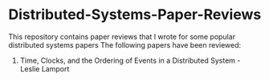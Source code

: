 # Distributed-Systems-Paper-Reviews
This repository contains paper reviews that I wrote for some popular distributed systems papers
The following papers have been reviewed:

1. Time, Clocks, and the Ordering of Events in a Distributed System - Leslie Lamport
